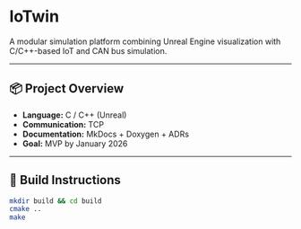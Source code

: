 # IoTwin

A modular simulation platform combining Unreal Engine visualization with C/C++-based IoT and CAN bus simulation.

---

## 📦 Project Overview
- **Language:** C / C++ (Unreal)
- **Communication:** TCP
- **Documentation:** MkDocs + Doxygen + ADRs
- **Goal:** MVP by January 2026

---

## 🧱 Build Instructions
```bash
mkdir build && cd build
cmake ..
make